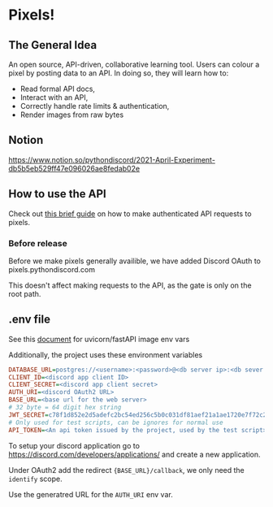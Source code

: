 # Pixels!

## The General Idea
An open source, API-driven, collaborative learning tool. Users can colour a pixel by posting data to an API. In doing so, they will learn how to:
 - Read formal API docs,
 - Interact with an API,
 - Correctly handle rate limits & authentication,
 - Render images from raw bytes

## Notion
https://www.notion.so/pythondiscord/2021-April-Experiment-db5b5eb529ff47e096026ae8fedab02e

## How to use the API

Check out [this brief guide](./guide.md) on how to make authenticated API requests to pixels.

### Before release
Before we make pixels generally availible, we have added Discord OAuth to pixels.pythondiscord.com

This doesn't affect making requests to the API, as the gate is only on the root path.

## .env file
See this [document](https://github.com/tiangolo/uvicorn-gunicorn-fastapi-docker#environment-variables) for uvicorn/fastAPI image env vars

Additionally, the project uses these environment variables
```ini
DATABASE_URL=postgres://<username>:<password>@<db server ip>:<db sever port>/<db name>
CLIENT_ID=<discord app client ID>
CLIENT_SECRET=<discord app client secret>
AUTH_URI=<discord OAuth2 URL>
BASE_URL=<base url for the web server>
# 32 byte = 64 digit hex string
JWT_SECRET=c78f1d852e2d5adefc2bc54ed256c5b0c031df81aef21a1ae1720e7f72c2d39
# Only used for test scripts, can be ignores for normal use
API_TOKEN=<An api token issued by the project, used by the test script>
```

To setup your discord application go to https://discord.com/developers/applications/ and create a new application.

Under OAuth2 add the redirect `{BASE_URL}/callback`, we only need the `identify` scope.

Use the generatred URL for the `AUTH_URI` env var.
